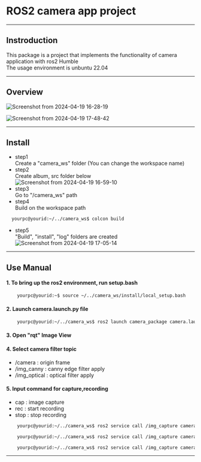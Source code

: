 # ROS2 camera app project
---

## Instroduction

This package is a project that implements the functionality of camera application with ros2 Humble  
The usage environment is unbuntu 22.04

---
## Overview
![Screenshot from 2024-04-19 16-28-19](https://github.com/yjs126/ROS2_camera_app/assets/156267935/f2967c6f-a558-4b51-a405-1f0d35b59148)

![Screenshot from 2024-04-19 17-48-42](https://github.com/yjs126/ROS2_camera_app/assets/156267935/d02fc9fb-ce54-46cd-a719-38323c7ffd08)

---
## Install         

- step1  
Create a "camera_ws" folder (You can change the workspace name)
- step2  
Create album, src folder below  
![Screenshot from 2024-04-19 16-59-10](https://github.com/yjs126/ROS2_camera_app/assets/156267935/53ad8bb0-6451-4b45-aefa-aa65f9966693)
- step3  
Go to "/camera_ws" path
- step4  
Build on the workspace path

```bash  
  yourpc@yourid:~/../camera_ws$ colcon build
```

- step5  
"Build", "install", "log" folders are created  
![Screenshot from 2024-04-19 17-05-14](https://github.com/yjs126/ROS2_camera_app/assets/156267935/6abddcf7-2de5-4e88-8a10-6edb13d46a6d)
---
## Use Manual
#### 1. To bring up the ros2 environment, run setup.bash
```bash
    yourpc@yourid:~$ source ~/../camera_ws/install/local_setup.bash
```
#### 2. Launch camera.launch.py file
```bash
    yourpc@yourid:~/../camera_ws$ ros2 launch camera_package camera.launch.py
```
#### 3. Open "rqt" Image View
   
#### 4. Select camera filter topic
- /camera : origin frame
- /img_canny : canny edge filter apply
- /img_optical : optical filter apply
#### 5. Input command for capture,recording
- cap : image capture
- rec : start recording
- stop : stop recording
```bash
    yourpc@yourid:~/../camera_ws$ ros2 service call /img_capture camera_package_msgs/srv/Capture {"mode: cap"}

    yourpc@yourid:~/../camera_ws$ ros2 service call /img_capture camera_package_msgs/srv/Capture {"mode: rec"}

    yourpc@yourid:~/../camera_ws$ ros2 service call /img_capture camera_package_msgs/srv/Capture {"mode: stop"}
```
---

